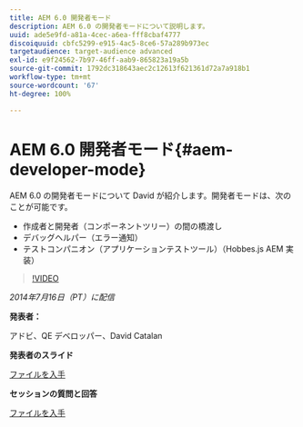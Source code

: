 ```yaml
---
title: AEM 6.0 開発者モード
description: AEM 6.0 の開発者モードについて説明します。
uuid: ade5e9fd-a81a-4cec-a6ea-fff8cbaf4777
discoiquuid: cbfc5299-e915-4ac5-8ce6-57a289b973ec
targetaudience: target-audience advanced
exl-id: e9f24562-7b97-46ff-aab9-865823a19a5b
source-git-commit: 1792dc318643aec2c12613f621361d72a7a918b1
workflow-type: tm+mt
source-wordcount: '67'
ht-degree: 100%

---
```


# AEM 6.0 開発者モード{#aem-developer-mode}

AEM 6.0 の開発者モードについて David が紹介します。開発者モードは、次のことが可能です。

* 作成者と開発者（コンポーネントツリー）の間の橋渡し
* デバッグヘルパー（エラー通知）
* テストコンパニオン（アプリケーションテストツール）（Hobbes.js AEM 実装）

>[!VIDEO](https://video.tv.adobe.com/v/19501/?quality=9)

*2014年7月16日（PT）に配信*

**発表者：**

アドビ、QE デベロッパー、David Catalan

**発表者のスライド**

[ファイルを入手](assets/aem-6-developer-mode-07-16-14.pdf)

**セッションの質問と回答**

[ファイルを入手](assets/q-a-developer-mode-7-16-14.pdf)
<!--
[Get back to the Overview](https://helpx.adobe.com/experience-manager/kt/eseminars/gems/aem-index.html)
-->
